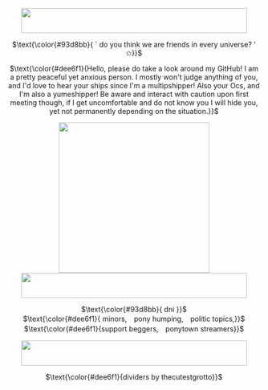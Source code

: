 </p>

<div align="center">

  <img src="https://64.media.tumblr.com/bdb037e7095a6f8ea0c2ec2aa3885565/4b377442bc93ee8d-4d/s2048x3072/9c529109e9790bbd9a67593da780f18d20ce6ce2.pnj" width="450" height="50">  

  $\text{\color{#93d8bb}{  ` do you think we are friends in every universe? ' ✩}}$

$\text{\color{#dee6f1}{Hello, please do take a look around my GitHub! I am a pretty peaceful yet anxious person. I mostly won't judge anything of you, and I'd love to hear your ships since I'm a multipshipper! Also your Ocs, and I'm also a yumeshipper! Be aware and interact with caution upon first meeting though, if I get uncomfortable and do not know you I will hide you, yet not permanently depending on the situation.}}$
  
  <img src="https://static.wikia.nocookie.net/forsaken2024/images/e/e0/Prometheus_was_punished_by_the_gods_for_giving_the_gift_of_knowledge_to_man..webp/revision/latest?cb=20250129185205" width="300" height="300">
 
  </div>

  <div align="center">

  <img src="https://64.media.tumblr.com/0a8754985972ff77280d8a900c44ad32/4b377442bc93ee8d-16/s2048x3072/8984696499d961f506cb6b6f4371a8c764a2896a.pnj" width="450" height="50">  

$\text{\color{#93d8bb}{ dni }}$ <br/>
$\text{\color{#dee6f1}{ minors,　pony humping,　politic topics,}}$ <br/> $\text{\color{#dee6f1}{support beggers,　ponytown streamers}}$ 

  <img src="https://64.media.tumblr.com/bdb037e7095a6f8ea0c2ec2aa3885565/4b377442bc93ee8d-4d/s2048x3072/9c529109e9790bbd9a67593da780f18d20ce6ce2.pnj" width="450" height="50">  

$\text{\color{#dee6f1}{dividers by thecutestgrotto}}$

</div>
